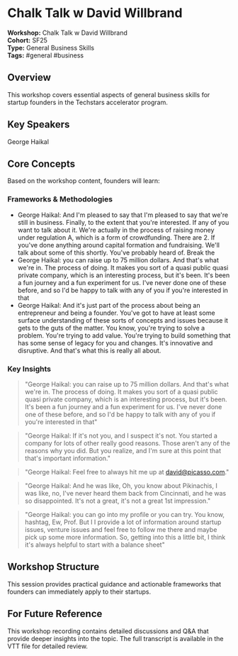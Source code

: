 # Chalk Talk w  David Willbrand

**Workshop:** Chalk Talk w  David Willbrand  
**Cohort:** SF25  
**Type:** General Business Skills  
**Tags:** #general #business

## Overview

This workshop covers essential aspects of general business skills for startup founders in the Techstars accelerator program.

## Key Speakers

George Haikal

## Core Concepts

Based on the workshop content, founders will learn:


### Frameworks & Methodologies

- George Haikal: And I'm pleased to say that I'm pleased to say that we're still in business. Finally, to the extent that you're interested. If any of you want to talk about it. We're actually in the process of raising money under regulation A, which is a form of crowdfunding. There are 2. If you've done anything around capital formation and fundraising. We'll talk about some of this shortly. You've probably heard of. Break the
- George Haikal: you can raise up to 75 million dollars. And that's what we're in. The process of doing. It makes you sort of a quasi public quasi private company, which is an interesting process, but it's been. It's been a fun journey and a fun experiment for us. I've never done one of these before, and so I'd be happy to talk with any of you if you're interested in that
- George Haikal: And it's just part of the process about being an entrepreneur and being a founder. You've got to have at least some surface understanding of these sorts of concepts and issues because it gets to the guts of the matter. You know, you're trying to solve a problem. You're trying to add value. You're trying to build something that has some sense of legacy for you and changes. It's innovative and disruptive. And that's what this is really all about.

### Key Insights

> "George Haikal: you can raise up to 75 million dollars. And that's what we're in. The process of doing. It makes you sort of a quasi public quasi private company, which is an interesting process, but it's been. It's been a fun journey and a fun experiment for us. I've never done one of these before, and so I'd be happy to talk with any of you if you're interested in that"

> "George Haikal: If it's not you, and I suspect it's not. You started a company for lots of other really good reasons. Those aren't any of the reasons why you did. But you realize, and I'm sure at this point that that's important information."

> "George Haikal: Feel free to always hit me up at david@picasso.com."

> "George Haikal: And he was like, Oh, you know about Pikinachis, I was like, no, I've never heard them back from Cincinnati, and he was so disappointed. It's not a great, it's not a great 1st impression."

> "George Haikal: you can go into my profile or you can try. You know, hashtag, Ew, Prof. But I I provide a lot of information around startup issues, venture issues and feel free to follow me there and maybe pick up some more information. So, getting into this a little bit, I think it's always helpful to start with a balance sheet"


## Workshop Structure

This session provides practical guidance and actionable frameworks that founders can immediately apply to their startups.

## For Future Reference

This workshop recording contains detailed discussions and Q&A that provide deeper insights into the topic. The full transcript is available in the VTT file for detailed review.
